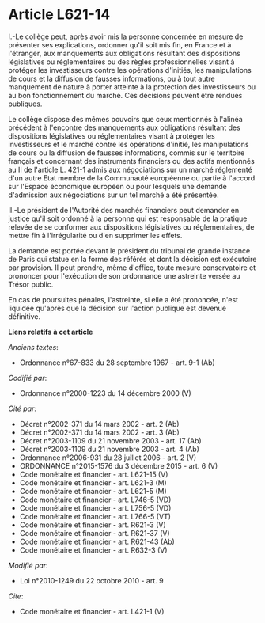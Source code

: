 # Article L621-14

I.-Le collège peut, après avoir mis la personne concernée en mesure de présenter ses explications, ordonner qu'il soit mis
fin, en France et à l'étranger, aux manquements aux obligations résultant des dispositions législatives ou réglementaires ou
des règles professionnelles visant à protéger les investisseurs contre les opérations d'initiés, les manipulations de cours
et la diffusion de fausses informations, ou à tout autre manquement de nature à porter atteinte à la protection des
investisseurs ou au bon fonctionnement du marché. Ces décisions peuvent être rendues publiques. 

Le collège dispose des mêmes pouvoirs que ceux mentionnés à l'alinéa précédent à l'encontre des manquements aux obligations
résultant des dispositions législatives ou réglementaires visant à protéger les investisseurs et le marché contre les
opérations d'initié, les manipulations de cours ou la diffusion de fausses informations, commis sur le territoire français et
concernant des instruments financiers ou des actifs mentionnés au II de l'article L. 421-1 admis aux négociations sur un
marché réglementé d'un autre Etat membre de la Communauté européenne ou partie à l'accord sur l'Espace économique européen ou
pour lesquels une demande d'admission aux négociations sur un tel marché a été présentée. 

II.-Le président de l'Autorité des marchés financiers peut demander en justice qu'il soit ordonné à la personne qui est
responsable de la pratique relevée de se conformer aux dispositions législatives ou réglementaires, de mettre fin à
l'irrégularité ou d'en supprimer les effets. 

La demande est portée devant le président du tribunal de grande instance de Paris qui statue en la forme des référés et dont
la décision est exécutoire par provision. Il peut prendre, même d'office, toute mesure conservatoire et prononcer pour
l'exécution de son ordonnance une astreinte versée au Trésor public. 

En cas de poursuites pénales, l'astreinte, si elle a été prononcée, n'est liquidée qu'après que la décision sur l'action
publique est devenue définitive.

**Liens relatifs à cet article**

_Anciens textes_:

  - Ordonnance n°67-833 du 28 septembre 1967 - art. 9-1 (Ab)

_Codifié par_:

  - Ordonnance n°2000-1223 du 14 décembre 2000 (V)

_Cité par_:

  - Décret n°2002-371 du 14 mars 2002 - art. 2 (Ab)
  - Décret n°2002-371 du 14 mars 2002 - art. 3 (Ab)
  - Décret n°2003-1109 du 21 novembre 2003 - art. 17 (Ab)
  - Décret n°2003-1109 du 21 novembre 2003 - art. 4 (Ab)
  - Ordonnance n°2006-931 du 28 juillet 2006 - art. 2 (V)
  - ORDONNANCE n°2015-1576 du 3 décembre 2015 - art. 6 (V)
  - Code monétaire et financier - art. L621-15 (V)
  - Code monétaire et financier - art. L621-3 (M)
  - Code monétaire et financier - art. L621-5 (M)
  - Code monétaire et financier - art. L746-5 (VD)
  - Code monétaire et financier - art. L756-5 (VD)
  - Code monétaire et financier - art. L766-5 (VT)
  - Code monétaire et financier - art. R621-3 (V)
  - Code monétaire et financier - art. R621-37 (V)
  - Code monétaire et financier - art. R621-43 (Ab)
  - Code monétaire et financier - art. R632-3 (V)

_Modifié par_:

  - Loi n°2010-1249 du 22 octobre 2010 - art. 9

_Cite_:

  - Code monétaire et financier - art. L421-1 (V)
